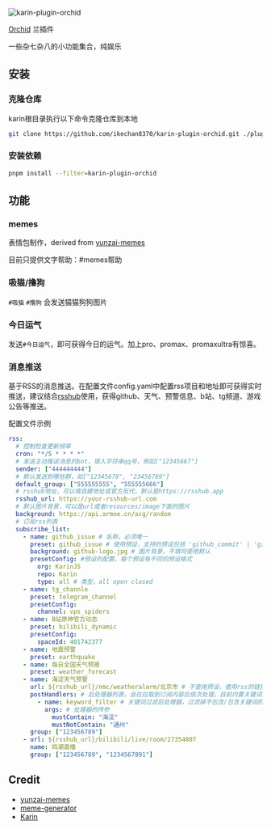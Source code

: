 ![karin-plugin-orchid](https://socialify.git.ci/ikechan8370/karin-plugin-orchid/image?description=1&descriptionEditable=%E9%80%82%E7%94%A8%E4%BA%8EKarin%E6%9C%BA%E5%99%A8%E4%BA%BA%E7%9A%84%E5%85%B0%E6%8F%92%E4%BB%B6%EF%BC%8C%E6%8F%90%E4%BE%9Bmemes%E7%AD%89%E5%A8%B1%E4%B9%90%E5%8A%9F%E8%83%BD%0AOrchid%20plugin%20for%20Karin%20bot%2C%20entertainments%20like%20memes%20are%20provided&font=Jost&forks=1&issues=1&language=1&logo=https%3A%2F%2Fpic.ikechan8370.com%2Fimages%2F2024%2F06%2F18%2F_bc53d366-91c2-4801-a1ee-a5e9107c1fed.png&name=1&owner=1&pattern=Diagonal%20Stripes&pulls=1&stargazers=1&theme=Light)

[Orchid](https://github.com/ikechan8370/karin-plugin-orchid) 兰插件

一些杂七杂八的小功能集合，纯娱乐

## 安装
### 克隆仓库

karin根目录执行以下命令克隆仓库到本地

```bash
git clone https://github.com/ikechan8370/karin-plugin-orchid.git ./plugins/karin-plugin-orchid
```

### 安装依赖

```bash
pnpm install --filter=karin-plugin-orchid
```

## 功能

### memes
表情包制作，derived from [yunzai-memes](https://github.com/ikechan8370/yunzai-meme)

目前只提供文字帮助：#memes帮助

### 吸猫/撸狗
`#吸猫` `#撸狗` 会发送猫猫狗狗图片

### 今日运气
发送`#今日运气`，即可获得今日的运气。加上pro、promax、promaxultra有惊喜。

### 消息推送
基于RSS的消息推送。在配置文件config.yaml中配置rss项目和地址即可获得实时推送，建议结合[rsshub](https://docs.rsshub.app/zh/)使用，获得github、天气、预警信息、b站、tg频道、游戏公告等推送。

配置文件示例
```yaml
rss:
  # 控制检查更新频率
  cron: "*/5 * * * *"
  # 发送主动推送消息的bot，填入字符串qq号，例如["12345667"]
  sender: ["444444444"]
  # 默认发送到哪些群，如["12345678", "23456789"]
  default_group: ["555555555", "555555666"]
  # rsshub地址，可以填自建地址或官方反代，默认是https://rsshub.app
  rsshub_url: https://your-rsshub-url.com
  # 默认图片背景，可以是url或者resources/image下面的图片
  background: https://api.armoe.cn/acg/random
  # 订阅rss列表
  subscribe_list:
    - name: github_issue # 名称，必须唯一
      preset: github_issue # 使用预设，支持的预设包括 'github_commit' | 'github_release' | 'github_issue' | 'github_pr' | 'telegram_channel' | 'bilibili_dynamic' | 'earthquake' | 'weather_forecast'
      background: github-logo.jpg # 图片背景，不填将使用默认
      presetConfig: #预设的配置，每个预设有不同的预设格式
        org: KarinJS
        repo: Karin
        type: all # 类型，all open closed
    - name: tg_channle
      preset: telegram_channel
      presetConfig:
        channel: vps_spiders
    - name: B站原神官方动态
      preset: bilibili_dynamic
      presetConfig:
        spaceId: 401742377
    - name: 地震预警
      preset: earthquake
    - name: 每日全国天气预报
      preset: weather_forecast
    - name: 海淀天气预警
      url: ${rsshub_url}/nmc/weatheralarm/北京市 # 不使用预设，使用rss的链接。可以使用${rsshub_url}变量引用rsshub地址
      postHandlers: # 后处理器列表，会在拉取到订阅内容后依次处理。目前内置关键词过滤器keyword_filter。可以仿照示例自行编写后处理器放置于lib/rss/handlers下面
        - name: keyword_filter # 关键词过滤后处理器，过滤掉不包含/包含关键词的内容
          args: # 处理器的传参
            mustContain: "海淀"
            mustNotContain: "通州"
      group: ["123456789"]
    - url: ${rsshub_url}/bilibili/live/room/27354807
      name: 鸣潮直播
      group: ["123456789", "1234567891"]
```

## Credit
* [yunzai-memes](https://github.com/ikechan8370/yunzai-meme)
* [meme-generator](https://github.com/MeetWq/meme-generator)
* [Karin](https://karinjs.github.io/Karin/)
